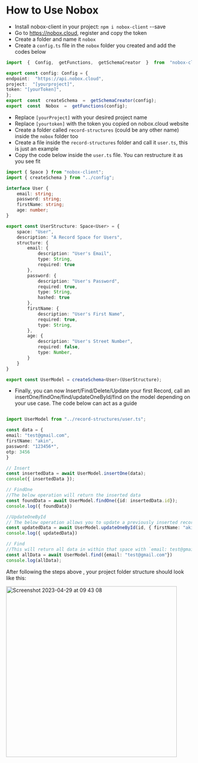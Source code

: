 # How to Use Nobox


- Install nobox-client in your project: `npm i nobox-client` --save
- Go to https://nobox.cloud, register and copy the token
- Create a folder and name it `nobox`
- Create a `config.ts` file in the `nobox` folder you created and add the codes below
```ts
import  {  Config,  getFunctions,  getSchemaCreator  }  from  "nobox-client";

export const config: Config = {
endpoint:  "https://api.nobox.cloud",
project:  "[yourproject]",
token: "[yourToken]",
};
export  const  createSchema  =  getSchemaCreator(config);
export  const  Nobox  =  getFunctions(config);
```
- Replace `[yourProject]` with your desired project name
- Replace `[yourtoken]` with the token you copied on nobox.cloud website
- Create a folder called `record-structures` (could be any other name) inside the `nobox` folder too
- Create a file inside the `record-structures` folder and call it `user.ts`, this is just an example
- Copy the code below inside the `user.ts` file.  You can restructure it as you see fit

```ts
import { Space } from "nobox-client";
import { createSchema } from "../config";

interface User {
    email: string;
    password: string;
    firstName: string;
    age: number;
}

export const UserStructure: Space<User> = {
    space: "User",
    description: "A Record Space for Users",
    structure: {
        email: {
            description: "User's Email",
            type: String,
            required: true
        },
        password: {
            description: "User's Password",
            required: true,
            type: String,
            hashed: true
        },
        firstName: {
            description: "User's First Name",
            required: true,
            type: String,
        },
        age: {
            description: "User's Street Number",
            required: false,
            type: Number,
        }
    }
}

export const UserModel = createSchema<User>(UserStructure);
```
- Finally, you can now Insert/Find/Delete/Update your first Record, call an insertOne/findOne/find/updateOneById/find on the model depending on your use case. The code below can act as a guide

```ts

import UserModel from "../record-structures/user.ts";

const data = {
email: "test@gmail.com",
firstName: "akin",
password: "123456*",
otp: 3456
}

// Insert
const insertedData = await UserModel.insertOne(data);
console({ insertedData });

// FindOne
//The below operation will return the inserted data
const foundData = await UserModel.findOne({id: insertedData.id});
console.log({ foundData})

//UpdateOneById
// The below operation allows you to update a previously inserted record with its id
const updatedData = await UserModel.updateOneById(id, { firstName: "akin2"})
console.log({ updatedData})

// Find
//This will return all data in within that space with `email: test@gmail.com`
const allData = await UserModel.find({email: "test@gmail.com"})
console.log(allData);
```

After following the steps above , your project folder structure should look like this:

<img width="463" alt="Screenshot 2023-04-29 at 09 43 08" src="https://user-images.githubusercontent.com/17033759/235294073-e3f858a8-c430-41cc-9d66-fac94c426d35.png">

